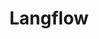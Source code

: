 ---
draft: false
title: Langflow
content:
  id: langflow
  name: Langflow
  logo: /images/development/others/langflow/logo.png
  website: https://www.langflow.org/
  iframe_website: /website/development/others/langflow
  dashboardImage: /images/development/others/langflow/screenshot-1.jpg
  short_description: "Langflow is a visual framework for building multi-agent and RAG applications. It's open-source, Python-powered, fully customizable, and model and vector store agnostic."
  description: "Langflow is a visual framework for building multi-agent and RAG applications. It's open-source, Python-powered, fully customizable, and model and vector store agnostic. it is designed to redefine the boundaries of AI development in experimentation and real-world scenarios."
  features:
    - title: Prompt Variables
      description: Dynamic inputs are introduced using curly brackets {}.
    - title: Fine-Tuning
      description: Harness the full potential of LLMs by easily fine-tuning them from spreadsheets.
    - title: Group Components
      description: Higher-level components naturally emerge from AI building blocks. Store and share your creations.
    - title: Custom Components
      description: Go beyond the surface and code your own components.
  screenshots:
    - /images/development/others/langflow/screenshot-1.jpg
    - /images/development/others/langflow/screenshot-2.png
---